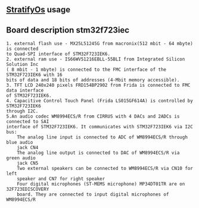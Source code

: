 [StratifyOs](https://github.com/StratifyLabs/StratifyOS) usage
--------------------------------------------------------------

Board description stm32f723iec
------------------------------
    1. external flash use - MX25L51245G from macronix(512 mbit - 64 mbyte) is connected
    to Quad-SPI interface of STM32F723IEK6.
    2. external ram use - IS66WV51216EBLL-55BLI from Integrated Silicon Solution Inc
    ( 8 mbit - 1 mbyte) is connected to the FMC interface of the STM32F723IEK6 with 16
    bits of data and 18 bits of addresses (4-Mbit memory accessible).
    3. TFT LCD 240x240 pixels FRD154BP2902 from Frida is connected to FMC data interface
    of STM32F723IEK6.
    4. Capacitive Control Touch Panel (Frida LS015GF614A) is controlled by STM32F723IEK6
    through I2C.
    5.An audio codec WM8994ECS/R from CIRRUS with 4 DACs and 2ADCs is connected to SAI
    interface of STM32F723IEK6. It communicates with STM32F723IEK6 via I2C bus:
        The analog line input is connected to ADC of WM8994ECS/R through blue audio 
        jack CN4
        The analog line output is connected to DAC of WM8994ECS/R via green audio 
        jack CN5
        Two external speakers can be connected to WM8994ECS/R via CN10 for left 
        speaker and CN7 for right speaker
        Four digital microphones (ST-MEMS microphone) MP34DT01TR are on 32F723EDISCOVERY 
        board. They are connected to input digital microphones of WM8994ECS/R